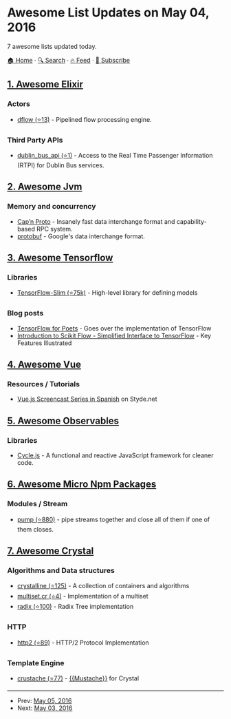 # Awesome List Updates on May 04, 2016

7 awesome lists updated today.

[🏠 Home](/README.md) · [🔍 Search](https://www.trackawesomelist.com/search/) · [🔥 Feed](https://www.trackawesomelist.com/rss.xml) · [📮 Subscribe](https://trackawesomelist.us17.list-manage.com/subscribe?u=d2f0117aa829c83a63ec63c2f&id=36a103854c)



## [1. Awesome Elixir](/content/h4cc/awesome-elixir/README.md)

### Actors

*   [dflow (⭐13)](https://github.com/dalmatinerdb/dflow) - Pipelined flow processing engine.

### Third Party APIs

*   [dublin\_bus\_api (⭐1)](https://github.com/carlo-colombo/dublin-bus-api) - Access to the Real Time Passenger Information (RTPI) for Dublin Bus services.

## [2. Awesome Jvm](/content/deephacks/awesome-jvm/README.md)

### Memory and concurrency

*   [Cap’n Proto](https://capnproto.org/) - Insanely fast data interchange format and capability-based RPC system.
*   [protobuf](https://developers.google.com/protocol-buffers) - Google's data interchange format.

## [3. Awesome Tensorflow](/content/jtoy/awesome-tensorflow/README.md)

### Libraries

*   [TensorFlow-Slim (⭐75k)](https://github.com/tensorflow/models/tree/master/inception/inception/slim) - High-level library for defining models

### Blog posts

*   [TensorFlow for Poets](http://petewarden.com/2016/02/28/tensorflow-for-poets) - Goes over the implementation of TensorFlow
*   [Introduction to Scikit Flow - Simplified Interface to TensorFlow](http://terrytangyuan.github.io/2016/03/14/scikit-flow-intro/) - Key Features Illustrated

## [4. Awesome Vue](/content/vuejs/awesome-vue/README.md)

### Resources / Tutorials

*   [Vue.js Screencast Series in Spanish](https://styde.net/curso-de-vue-js/) on Styde.net

## [5. Awesome Observables](/content/sindresorhus/awesome-observables/README.md)

### Libraries

*   [Cycle.js](http://cycle.js.org) - A functional and reactive JavaScript framework for cleaner code.

## [6. Awesome Micro Npm Packages](/content/parro-it/awesome-micro-npm-packages/README.md)

### Modules / Stream

*   [pump (⭐880)](https://github.com/mafintosh/pump) - pipe streams together and close all of them if one of them closes.

## [7. Awesome Crystal](/content/veelenga/awesome-crystal/README.md)

### Algorithms and Data structures

*   [crystalline (⭐125)](https://github.com/jtomschroeder/crystalline) - A collection of containers and algorithms
*   [multiset.cr (⭐4)](https://github.com/tcrouch/multiset.cr) - Implementation of a multiset
*   [radix (⭐100)](https://github.com/luislavena/radix) - Radix Tree implementation

### HTTP

*   [http2 (⭐89)](https://github.com/ysbaddaden/http2) - HTTP/2 Protocol Implementation

### Template Engine

*   [crustache (⭐77)](https://github.com/MakeNowJust/crustache) - [{{Mustache}}](https://mustache.github.io) for Crystal

---

- Prev: [May 05, 2016](/content/2016/05/05/README.md)
- Next: [May 03, 2016](/content/2016/05/03/README.md)